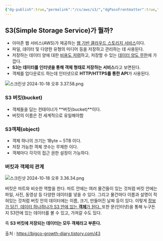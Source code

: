 ```yaml
---
{"dg-publish":true,"permalink":"/cs/aws/s3/","dgPassFrontmatter":true,"noteIcon":""}
---
```



## S3(Simple Storage Service)가 뭘까?

- 아마존 웹 서비스(AWS)가 제공하는 <u>웹 기반 클라우드 스토리지 서비스</u>이다.
- 파일, 데이터 및 다양한 유형의 미디어 등을 저장하고 관리하는 데 사용된다.
- 저장하는 데이터 양에 대한 <u>비용도 저렴</u>하고, 저장할 수 있는 <u>데이터 양도 무한</u>에 가깝다.
- **S3는 데이터를 인터넷을 통해 객체 형태로 저장하는 서비스**라고 보면된다.
- 객체를 업다운로드 하는데 인터넷으로 **HTTP/HTTPS를 통한 API**가 사용된다.

![스크린샷 2024-10-18 오후 3.37.58.png](/img/user/images/%EC%8A%A4%ED%81%AC%EB%A6%B0%EC%83%B7%202024-10-18%20%EC%98%A4%ED%9B%84%203.37.58.png)
###  S3 버킷(bucket) 

- 객체들을 담는 컨테이너가  **버킷(bucket)**이다.
- 버킷의 이름은  전 세계적으로 유일해야함

### S3객체(object) 

- 객체 하나의 크기는 1Byte ~ 5TB 이다.
- 저장 가능한 객체 갯수는 무제한 이다.
- 객체마다 각각의 접근 권한 설정이 가능하다.

### 버킷과 객체의 관계

![스크린샷 2024-10-18 오후 3.36.34.png](/img/user/images/%EC%8A%A4%ED%81%AC%EB%A6%B0%EC%83%B7%202024-10-18%20%EC%98%A4%ED%9B%84%203.36.34.png)

버킷은 마트와 비슷한 역할을 한다. 마트 안에는 여러 물건들이 있는 것처럼 버킷 안에는 파일, 사진, 동영상 등 다양한 데이터를 넣을 수 있다. 그리고 물건마다 이름과 설명이 적혀있는 것처럼 버킷 안의 데이터에는 이름, 크기, 만들어진 날짜 등이 있다. 이렇게 <u>정보가 담긴  데이터 하나하나가 S3 안에 있는 **객체**가 된다. </u>
또한 문(인터넷)을 통해 누구든지 S3안에 있는 데이터를 볼 수 있고, 가져갈 수도 있다.

즉 **S3 버킷에 저장되는 데이터는 모두 객체라고 부른다.**


출처 : https://bigco-growth-diary.tistory.com/43